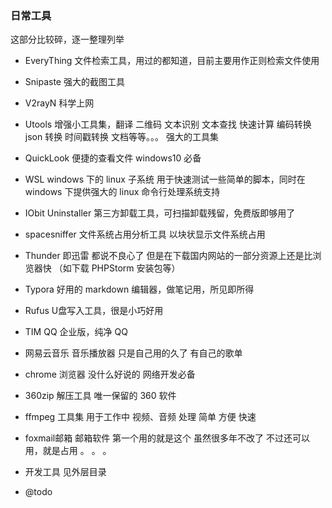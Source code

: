 ### 日常工具

这部分比较碎，逐一整理列举

+ EveryThing 文件检索工具，用过的都知道，目前主要用作正则检索文件使用

+ Snipaste 强大的截图工具

+ V2rayN 科学上网

+ Utools 增强小工具集，翻译 二维码 文本识别 文本查找 快速计算 编码转换 json 转换 时间戳转换 文档等等。。。 强大的工具集

+ QuickLook 便捷的查看文件 windows10 必备

+ WSL windows 下的 linux 子系统 用于快速测试一些简单的脚本，同时在 windows 下提供强大的 linux 命令行处理系统支持

+ IObit Uninstaller 第三方卸载工具，可扫描卸载残留，免费版即够用了

+ spacesniffer 文件系统占用分析工具 以块状显示文件系统占用

+ Thunder 即迅雷 都说不良心了 但是在下载国内网站的一部分资源上还是比浏览器快 （如下载 PHPStorm 安装包等）

+ Typora 好用的 markdown 编辑器，做笔记用，所见即所得

+ Rufus U盘写入工具，很是小巧好用

+ TIM QQ 企业版，纯净 QQ

+ 网易云音乐 音乐播放器 只是自己用的久了 有自己的歌单

+ chrome 浏览器 没什么好说的 网络开发必备

+ 360zip 解压工具 唯一保留的 360 软件

+ ffmpeg 工具集 用于工作中 视频、音频 处理 简单 方便 快速

+ foxmail邮箱 邮箱软件 第一个用的就是这个 虽然很多年不改了 不过还可以用，就是占用 。 。 。 

+ 开发工具 见外层目录

+ @todo